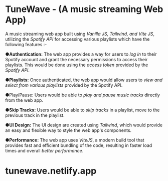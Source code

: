 # TuneWave - (A music streaming Web App)
A music streaming web app built using *Vanilla JS, Tailwind, and Vite JS*, utilizing the *Spotify API* for accessing various playlists which have the following features :- 

●**Authentication:** The web app provides a way for users to *log in* to their Spotify account and grant the necessary permissions to access their playlists. This would be done using the *access token* provided by the
*Spotify API*. 

●**Playlists:** Once authenticated, the web app would allow users to *view and select from various playlists* provided by the Spotify API. 

●Play/Pause: Users would be able to *play and pause music tracks* directly from the web app. 

●**Skip Tracks:** Users would be able to *skip tracks* in a playlist, move to the previous track in the playlist. 

●**UI Design:** The UI design are created using *Tailwind*, which would provide an easy and flexible way to style
the web app's components. 

●**Performance:** The web app uses *ViteJS*, a modern build tool that provides fast and efficient bundling of the code, resulting in faster load times and overall *better performance*.
# tunewave.netlify.app

